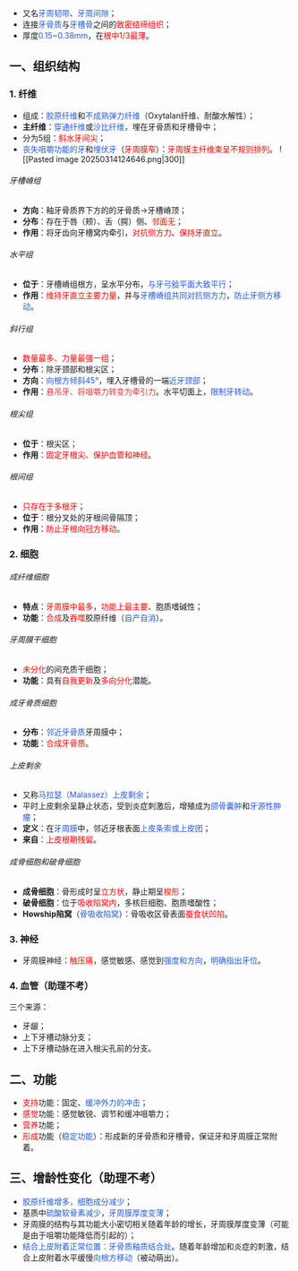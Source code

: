 * 又名<font color="#245bdb">牙周韧带</font>、<font color="#245bdb">牙周间隙</font>；
* 连接<font color="#245bdb">牙骨质</font>与<font color="#245bdb">牙槽骨</font>之间的<font color="#ff0000">致密结缔组织</font>；
* 厚度<font color="#245bdb">0.15~0.38mm</font>，在<font color="#ff0000">根中1/3最薄</font>。

## 一、组织结构
### 1. 纤维
* 组成：<font color="#245bdb">胶原纤维</font>和<font color="#245bdb">不成熟弹力纤维</font>（Oxytalan纤维、耐酸水解性）；
* **主纤维**：<font color="#245bdb">穿通纤维</font>或<font color="#245bdb">沙比纤维</font>，埋在牙骨质和牙槽骨中；
* 分为5组：<font color="#ff0000">斜水牙间尖</font>；
* <font color="#245bdb">丧失咀嚼功能的牙</font>和<font color="#245bdb">埋伏牙</font>（<font color="#ff0000">牙周膜窄</font>）：<font color="#ff0000">牙周膜主纤维束呈不规则排列</font>。
![[Pasted image 20250314124646.png|300]]
###### 牙槽嵴组
* **方向**：釉牙骨质界下方的的牙骨质->牙槽嵴顶；
* **分布**：存在于唇（颊）、舌（腭）侧、<font color="#ff0000">邻面无</font>；
* **作用**：将牙齿向牙槽窝内牵引，<font color="#ff0000">对抗侧方力</font>、<font color="#ff0000">保持牙直立</font>。
###### 水平组
* **位于**：牙槽嵴组根方，呈水平分布，<font color="#245bdb">与牙弓𬌗平面大致平行</font>；
* **作用**：<font color="#ff0000">维持牙直立主要力量</font>，并与<font color="#245bdb">牙槽嵴组共同对抗侧方力</font>，<font color="#245bdb">防止牙侧方移动</font>。
###### 斜行组
* <font color="#ff0000">数量最多、力量最强一组</font>；
* **分布**：除牙颈部和根尖区；
* **方向**：<font color="#245bdb">向根方倾斜45°</font>，埋入牙槽骨的一端<font color="#245bdb">近牙颈部</font>；
* **作用**：<font color="#d83931">悬吊牙、将咀嚼力转变为牵引力</font>。水平切面上，<font color="#245bdb">限制牙转动</font>。
###### 根尖组
* **位于**：根尖区；
* **作用**：<font color="#ff0000">固定牙根尖、保护血管和神经</font>。
###### 根间组
* <font color="#ff0000">只存在于多根牙</font>；
* **位于**：根分叉处的牙根间骨隔顶；
* **作用**：<font color="#ff0000">防止牙根向冠方移动</font>。
### 2. 细胞
###### 成纤维细胞
* **特点**：<font color="#ff0000">牙周膜中最多</font>，<font color="#ff0000">功能上最主要</font>、胞质嗜碱性；
* **功能**：<font color="#ff0000">合成</font>及<font color="#ff0000">吞噬</font>胶原纤维（<font color="#245bdb">自产自消</font>）。
###### 牙周膜干细胞
* <font color="#ff0000">未分化</font>的间充质干细胞；
* **功能**：具有<font color="#ff0000">自我更新</font>及<font color="#ff0000">多向分化</font>潜能。
###### 成牙骨质细胞
* **分布**：<font color="#245bdb">邻近牙骨质</font>牙周膜中；
* **功能**：<font color="#ff0000">合成牙骨质</font>。
###### 上皮剩余
* 又称<font color="#245bdb">马拉瑟（Malassez）上皮剩余</font>；
* 平时上皮剩余呈静止状态，受到炎症刺激后，增殖成为<font color="#245bdb">颌骨囊肿</font>和<font color="#245bdb">牙源性肿瘤</font>；
* **定义**：在<font color="#245bdb">牙周膜</font>中，邻近牙根表面<font color="#245bdb">上皮条索或上皮团</font>；
* **来自**：<font color="#ff0000">上皮根鞘残留</font>。
###### 成骨细胞和破骨细胞
* **成骨细胞**：骨形成时呈<font color="#ff0000">立方状</font>，静止期呈<font color="#ff0000">梭形</font>；
* **破骨细胞**：位于<font color="#ff0000">吸收陷窝内</font>，多核巨细胞、胞质嗜酸性；
* **Howship陷窝**（<font color="#245bdb">骨吸收陷窝</font>）：骨吸收区骨表面<font color="#ff0000">蚕食状凹陷</font>。
### 3. 神经
* 牙周膜神经：<font color="#ff0000">触压痛</font>，感觉敏感、感觉到<font color="#245bdb">强度和方向</font>，<font color="#245bdb">明确指出牙位</font>。
### 4. 血管（助理不考）
三个来源：
* 牙龈；
* 上下牙槽动脉分支；
* 上下牙槽动脉在进入根尖孔前的分支。

## 二、功能
* <font color="#ff0000">支持</font>功能：固定、<font color="#245bdb">缓冲外力的冲击</font>；
* <font color="#ff0000">感觉</font>功能：感觉敏锐、调节和缓冲咀嚼力；
* <font color="#ff0000">营养</font>功能；
* <font color="#ff0000">形成</font>功能（<font color="#245bdb">稳定功能</font>）：形成新的牙骨质和牙槽骨，保证牙和牙周膜正常附着。

## 三、增龄性变化（助理不考）
* <font color="#245bdb">胶原纤维增多，细胞成分减少</font>；
* 基质中<font color="#245bdb">硫酸软骨素减少</font>，<font color="#245bdb">牙周膜厚度变薄</font>；
* 牙周膜的结构与其功能大小密切相关随着年龄的增长，牙周膜厚度变薄（可能是由于咀嚼功能降低而引起的）；
* <font color="#245bdb">结合上皮附着正常位置：牙骨质釉质结合处</font>。随着年龄增加和炎症的刺激，结合上皮附着水平缓慢<font color="#245bdb">向根方移动</font>（被动萌出）。


